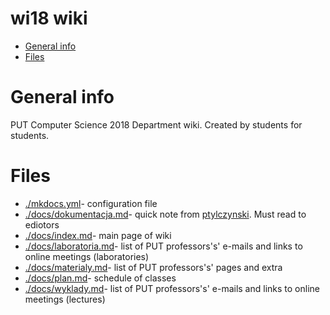 # wi18 wiki
* [General info](#general-info)
* [Files](#files)

# General info
PUT Computer Science 2018 Department wiki. Created by students for students.

# Files
* [./mkdocs.yml](https://github.com/PUT-WI-18/wi18-wiki/blob/master/mkdocs.yml)- configuration file
* [./docs/dokumentacja.md](https://github.com/PUT-WI-18/wi18-wiki/blob/master/docs/dokumentacja.md)- quick note from [ptylczynski](https://github.com/ptylczynski). Must read to ediotors
* [./docs/index.md](https://github.com/PUT-WI-18/wi18-wiki/blob/master/docs/index.md)- main page of wiki
* [./docs/laboratoria.md](https://github.com/PUT-WI-18/wi18-wiki/blob/master/docs/laboratoria.md)- list of PUT professors's' e-mails and links to online meetings (laboratories)
* [./docs/materialy.md](https://github.com/PUT-WI-18/wi18-wiki/blob/master/docs/materialy.md)- list of PUT professors's' pages and extra 
* [./docs/plan.md](https://github.com/PUT-WI-18/wi18-wiki/blob/master/docs/plan.md)- schedule of classes
* [./docs/wyklady.md](https://github.com/PUT-WI-18/wi18-wiki/blob/master/docs/wyklady.md)- list of PUT professors's' e-mails and links to online meetings (lectures)
